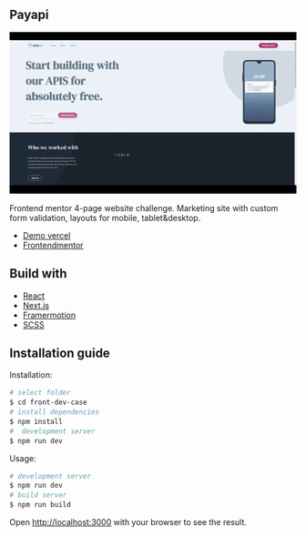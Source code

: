 ## Payapi

![](case.gif)

Frontend mentor 4-page website challenge. Marketing site with custom form validation, layouts
for mobile, tablet&desktop.

- [Demo vercel](https://pay-api-website-iota.vercel.app/)
- [Frontendmentor](https://pay-api-website-iota.vercel.app/)

## Build with

- [React](https://reactjs.org/docs/create-a-new-react-app.html)
- [Next.js](https://nextjs.org/learn)
- [Framermotion](https://www.framer.com/motion/)
- [SCSS](https://nextjs.org/learn)

## Installation guide

Installation:

```bash
# select folder
$ cd front-dev-case
# install dependencies
$ npm install
#  development server
$ npm run dev
```

Usage:

```bash
# development server
$ npm run dev
# build server
$ npm run build
```

Open [http://localhost:3000](http://localhost:3000) with your browser to see the result.
